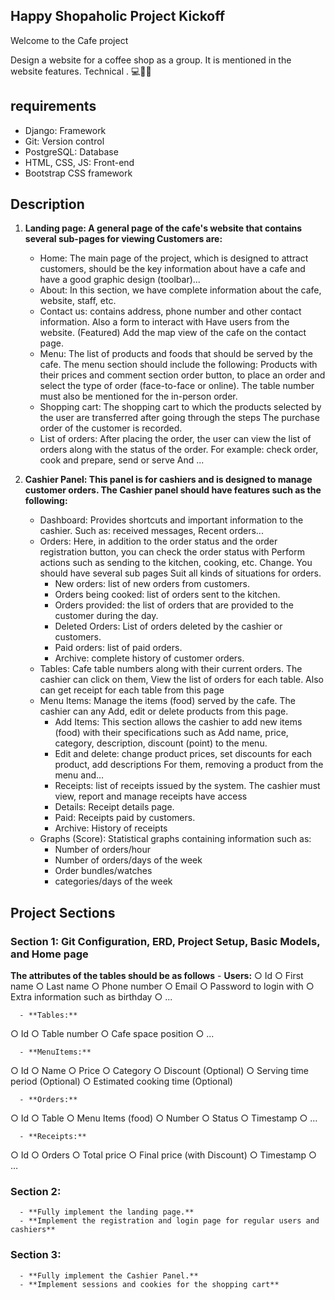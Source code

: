 ## Happy Shopaholic Project Kickoff

Welcome to the Cafe project

Design a website for a coffee shop as a group. It is mentioned in the website features.
Technical . 💻👨‍💼

## requirements
   - Django: Framework
   - Git: Version control
   - PostgreSQL: Database
   - HTML, CSS, JS: Front-end
   - Bootstrap CSS framework

## Description

1. **Landing page: A general page of the cafe's website that contains several sub-pages for viewing
Customers are:**

   - Home: The main page of the project, which is designed to attract customers, should be the key information about
have a cafe and have a good graphic design (toolbar)...
   - About: In this section, we have complete information about the cafe, website, staff, etc.
   - Contact us: contains address, phone number and other contact information. Also a form to interact with
Have users from the website. (Featured) Add the map view of the cafe on the contact page.
   - Menu: The list of products and foods that should be served by the cafe. The menu section should include the following:
Products with their prices and comment section
order button, to place an order and select the type of order (face-to-face or online).
The table number must also be mentioned for the in-person order.
   - Shopping cart: The shopping cart to which the products selected by the user are transferred after going through the steps
The purchase order of the customer is recorded.
   - List of orders: After placing the order, the user can view the list of orders along with the status of the order.
For example: check order, cook and prepare, send or serve
And  ...


2. **Cashier Panel: This panel is for cashiers and is designed to manage customer orders.
The Cashier panel should have features such as the following:**

    - Dashboard: Provides shortcuts and important information to the cashier. Such as: received messages,
Recent orders...
    - Orders: Here, in addition to the order status and the order registration button, you can check the order status with
Perform actions such as sending to the kitchen, cooking, etc. Change. You should have several sub pages
Suit all kinds of situations for orders.
      - New orders: list of new orders from customers.
      - Orders being cooked: list of orders sent to the kitchen.
      - Orders provided: the list of orders that are provided to the customer during the day.
      - Deleted Orders: List of orders deleted by the cashier or customers.
      - Paid orders: list of paid orders.
      - Archive: complete history of customer orders.
    - Tables: Cafe table numbers along with their current orders. The cashier can click on them,
View the list of orders for each table. Also can get receipt for each table from this page
    - Menu Items: Manage the items (food) served by the cafe. The cashier can any
Add, edit or delete products from this page.
      - Add Items: This section allows the cashier to add new items (food) with their specifications such as
Add name, price, category, description, discount (point) to the menu.
      - Edit and delete: change product prices, set discounts for each product, add descriptions
For them, removing a product from the menu and…
      - Receipts: list of receipts issued by the system. The cashier must view, report and manage receipts
have access
      - Details: Receipt details page.
      - Paid: Receipts paid by customers.
      - Archive: History of receipts
    - Graphs (Score): Statistical graphs containing information such as:
      - Number of orders/hour
      - Number of orders/days of the week
      - Order bundles/watches
      - categories/days of the week


## Project Sections

### Section 1: Git Configuration, ERD, Project Setup, Basic Models, and Home page


**The attributes of the tables should be as follows**
      - **Users:**
○ Id
○ First name
○ Last name
○ Phone number
○ Email
○ Password to login with
○ Extra information such as birthday
○ ...

      - **Tables:**
○ Id
○ Table number
○ Cafe space position
○ ...

      - **MenuItems:**
○ Id
○ Name
○ Price
○ Category
○ Discount (Optional)
○ Serving time period (Optional)
○ Estimated cooking time (Optional)

      - **Orders:**
○ Id
○ Table
○ Menu Items (food)
○ Number
○ Status
○ Timestamp
○ …

      - **Receipts:**
○ Id
○ Orders
○ Total price
○ Final price (with Discount)
○ Timestamp
○ …


### Section 2:

      - **Fully implement the landing page.**
      - **Implement the registration and login page for regular users and cashiers**

### Section 3:

      - **Fully implement the Cashier Panel.**
      - **Implement sessions and cookies for the shopping cart**
